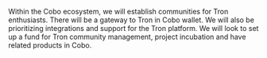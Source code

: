 
Within the Cobo ecosystem, we will establish communities for Tron enthusiasts. There will be a gateway to Tron in Cobo wallet. We will also be prioritizing integrations and support for the Tron platform.
We will look to set up a fund for Tron community management, project incubation and have related products in Cobo.
